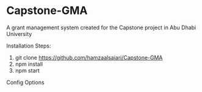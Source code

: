 # Capstone-GMA
A grant management system created for the Capstone project in Abu Dhabi University

Installation Steps:

1) git clone https://github.com/hamzaalsaiari/Capstone-GMA
2) npm install
3) npm start

Config Options

